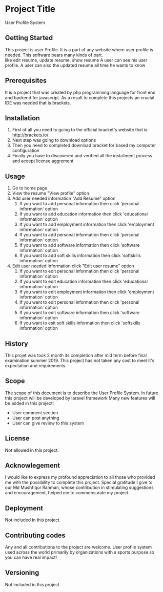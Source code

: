 # Project Title
User Profile System
## Getting Started
This project is user Profile. 
It is a part of any website where user profile is needed. 
This software bears many kinds of part.  
like edit resume, update resume, show resume
A user can see his user profile.
A user can also the updated resume all time he wants to know
## Prerequisites
It is a project that was created by php programming language for front end and backend for javascript. As a result to complete this projects an crucial IDE was needed
that is brackets.
## Installation
1. First of all you need to going to the official bracket's website that is http://brackets.io/ 
2. Next step was going to download options
3. Then you need to completed download bracket for based my computer configuration
4. Finally you have to discovered and verified all the installment process and accept license aggrement
## Usage
1. Go to home page
2. View the resume "View profile" option
3. Add user needed information "Add Resume" option
    1. If you want to add personal information then click 'personal information' option
    2. If you want to add education information then click 'educational information' option
    3. If you want to add employment information then click 'employment information' option
    4. If you want to add personal information then click 'personal information' option
    5. If you want to add software information then click 'software information' option
    6. If you want to add soft skills information then click 'softskills information' option
4. Edit user needed information click "Edit user resume" option
    1. If you want to edit personal information then click 'personal information' option
    2. If you want to edit education information then click 'educational information' option
    3. If you want to edit employment information then click 'employment information' option
    4. If you want to edit personal information then click 'personal information' option
    5. If you want to edit software information then click 'software information' option
    6. If you want to esit soft skills information then click 'softskills information' option

## History
 This projet was took 2 month its completion after mid term before final examination summer 2019.
 This project has not taken any cost to meet it's expectation and requirements.
## Scope
The scope of this document is to describe the User Profile System. In future this project will be developed by laravel framework
Many new features will be added in this project:
*	User comment section
* User can post anything
* User can give review to this system
## License
Not allowed in this project.
## Acknowlegement
I would like to express my profound appreciation to all those who provided me with the possibility to complete this project. Special gratitude I give to our Md Mushfiqur Rahman, whose contribution in stimulating suggestions and encouragement, helped me to commensurate my project.
## Deployment
Not included in this project.
## Contributing codes
Any and all contributions to the project are welcome.
User profile system used across the world primarily by organizations with a sports purpose so you can have real impact!
## Versioning
Not included in this project.




